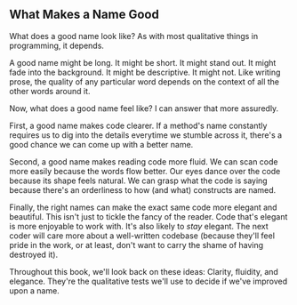 ## What Makes a Name Good

What does a good name look like? As with most qualitative things in programming, it depends.

A good name might be long. It might be short. It might stand out. It might fade into the background. It might be descriptive. It might not. Like writing prose, the quality of any particular word depends on the context of all the other words around it. 

Now, what does a good name feel like? I can answer that more assuredly.

First, a good name makes code clearer. If a method's name constantly requires us to dig into the details everytime we stumble across it, there's a good chance we can come up with a better name.

Second, a good name makes reading code more fluid. We can scan code more easily because the words flow better. Our eyes dance over the code because its shape feels natural. We can grasp what the code is saying because there's an orderliness to how (and what) constructs are named.

Finally, the right names can make the exact same code more elegant and beautiful. This isn't just to tickle the fancy of the reader. Code that's elegant is more enjoyable to work with. It's also likely to _stay_ elegant. The next coder will care more about a well-written codebase (because they'll feel pride in the work, or at least, don't want to carry the shame of having destroyed it).

Throughout this book, we'll look back on these ideas: Clarity, fluidity, and elegance. They're the qualitative tests we'll use to decide if we've improved upon a name.
